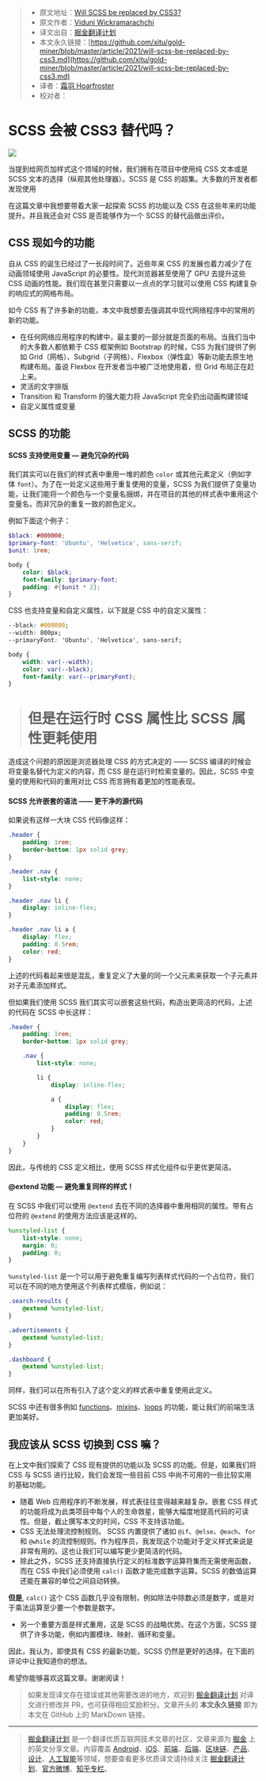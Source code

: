 > * 原文地址：[Will SCSS be replaced by CSS3?](https://blog.bitsrc.io/will-scss-be-replaced-by-css3-754842d6b681)
> * 原文作者：[Viduni Wickramarachchi](https://medium.com/@viduniwickramarachchi)
> * 译文出自：[掘金翻译计划](https://github.com/xitu/gold-miner)
> * 本文永久链接：[https://github.com/xitu/gold-miner/blob/master/article/2021/will-scss-be-replaced-by-css3.md](https://github.com/xitu/gold-miner/blob/master/article/2021/will-scss-be-replaced-by-css3.md)
> * 译者：[霜羽 Hoarfroster](https://github.com/PassionPenguin)
> * 校对者：

# SCSS 会被 CSS3 替代吗？

![](https://cdn-images-1.medium.com/max/5760/1*iiuMRihN7Lj3i1-hTk8PjA.jpeg)

当提到给网页加样式这个领域的时候，我们拥有在项目中使用纯 CSS 文本或是 SCSS 文本的选择（纵观其他处理器）。SCSS 是 CSS 的超集。大多数的开发者都发现使用

在这篇文章中我想要带着大家一起探索 SCSS 的功能以及 CSS 在这些年来的功能提升。并且我还会对 CSS 是否能够作为一个 SCSS 的替代品做出评价。

## CSS 现如今的功能

自从 CSS 的诞生已经过了一长段时间了。近些年来 CSS 的发展也着力减少了在动画领域使用 JavaScript 的必要性。现代浏览器甚至使用了 GPU 去提升这些 CSS 动画的性能。我们现在甚至只需要以一点点的学习就可以使用 CSS 构建复杂的响应式的网格布局。

如今 CSS 有了许多新的功能，本文中我想要去强调其中现代网络程序中的常用的新的功能。

* 在任何网络应用程序的构建中，最主要的一部分就是页面的布局。当我们当中的大多数人都依赖于 CSS 框架例如 Bootstrap 的时候，CSS 为我们提供了例如 Grid（网格）、Subgrid（子网格）、Flexbox（弹性盒）等新功能去原生地构建布局。虽说 Flexbox 在开发者当中被广泛地使用着，但 Grid 布局正在赶上来。
* 灵活的文字排版
* Transition 和 Transform 的强大能力将 JavaScript 完全扔出动画构建领域
* 自定义属性或变量

## SCSS 的功能

#### SCSS 支持使用变量 — 避免冗杂的代码

我们其实可以在我们的样式表中重用一堆的颜色 `color` 或其他元素定义（例如字体 `font`）。为了在一处定义这些用于重复使用的变量，SCSS 为我们提供了变量功能，让我们能将一个颜色与一个变量名捆绑，并在项目的其他的样式表中重用这个变量名，而非冗杂的重复一致的颜色定义。

例如下面这个例子：

```scss
$black: #000000;
$primary-font: 'Ubuntu', 'Helvetica', sans-serif;
$unit: 1rem;

body {
    color: $black;
    font-family: $primary-font;
    padding: #{$unit * 2};
}
```

CSS 也支持变量和自定义属性，以下就是 CSS 中的自定义属性：

```css
--black: #000000;
--width: 800px;
--primaryFont: 'Ubuntu', 'Helvetica', sans-serif;

body {
    width: var(--width);
    color: var(--black);
    font-family: var(--primaryFont);
}
```

> # 但是在运行时 CSS 属性比 SCSS 属性更耗使用

造成这个问题的原因是浏览器处理 CSS 的方式决定的 —— SCSS 编译的时候会将变量名替代为定义的内容，而 CSS 是在运行时检索变量的。因此，SCSS 中变量的使用和代码的重用对比 CSS 而言拥有着更加的性能表现。

#### SCSS 允许嵌套的语法 —— 更干净的源代码

如果说有这样一大块 CSS 代码像这样：

```css
.header {
    padding: 1rem;
    border-bottom: 1px solid grey;
}

.header .nav {
    list-style: none;
}

.header .nav li {
    display: inline-flex;
}

.header .nav li a {
    display: flex;
    padding: 0.5rem;
    color: red;
}
```

上述的代码看起来很是混乱，重复定义了大量的同一个父元素来获取一个子元素并对子元素添加样式。

但如果我们使用 SCSS 我们其实可以嵌套这些代码，构造出更简洁的代码，上述的代码在 SCSS 中长这样：

```scss
.header {
    padding: 1rem;
    border-bottom: 1px solid grey;

    .nav {
        list-style: none;

        li {
            display: inline-flex;

            a {
                display: flex;
                padding: 0.5rem;
                color: red;
            }
        }
    }
}
```

因此，与传统的 CSS 定义相比，使用 SCSS 样式化组件似乎更优更简洁。

#### @extend 功能 — 避免重复同样的样式！

在 SCSS 中我们可以使用 `@extend` 去在不同的选择器中重用相同的属性。带有占位符的 `@extend` 的使用方法应该是这样的。

```scss
%unstyled-list {
    list-style: none;
    margin: 0;
    padding: 0;
}
```

`%unstyled-list` 是一个可以用于避免重复编写列表样式代码的一个占位符，我们可以在不同的地方使用这个列表样式模版，例如说：

```scss
.search-results {
    @extend %unstyled-list;
}

.advertisements {
    @extend %unstyled-list;
}

.dashboard {
    @extend %unstyled-list;
}
```

同样，我们可以在所有引入了这个定义的样式表中重复使用此定义。

SCSS 中还有很多例如 [functions](https://sass-lang.com/documentation/at-rules/function)、[mixins](https://sass-lang.com/documentation/at-rules/mixin)、[loops](https://sass-lang.com/documentation/at-rules/control/for) 的功能，能让我们的前端生活更加美好。

## 我应该从 SCSS 切换到 CSS 嘛？

在上文中我们探索了 CSS 现有提供的功能以及 SCSS 的功能。但是，如果我们将 CSS 与 SCSS 进行比较，我们会发现一些目前 CSS 中尚不可用的一些比较实用的基础功能。

* 随着 Web 应用程序的不断发展，样式表往往变得越来越复杂。嵌套 CSS 样式的功能将成为此类项目中每个人的生命救星，能够大幅度地提高代码的可读性。但是，截止撰写本文的时间，CSS 不支持该功能。
* CSS 无法处理流控制规则。 SCSS 内置提供了诸如 `@if`、`@else`、`@each`、`for` 和 `@while` 的流控制规则。作为程序员，我发现这个功能对于定义样式来说是非常有用的。这也让我们可以编写更少更简洁的代码。
* 除此之外，SCSS 还支持直接执行定义的标准数字运算符集而无需使用函数，而在 CSS 中我们必须使用 `calc()` 函数才能完成数字运算。SCSS 的数值运算还能在兼容的单位之间自动转换。

**但是**, `calc()` 这个 CSS 函数几乎没有限制，例如除法中除数必须是数字，或是对于乘法运算至少要一个参数是数字。

* 另一个重要方面是样式重用，这是 SCSS 的战略优势。在这个方面，SCSS 提供了许多功能，例如内置模块、映射、循环和变量。

因此，我认为，即使具有 CSS 的最新功能，SCSS 仍然是更好的选择。在下面的评论中让我知道你的想法。

希望你能够喜欢这篇文章。谢谢阅读！

> 如果发现译文存在错误或其他需要改进的地方，欢迎到 [掘金翻译计划](https://github.com/xitu/gold-miner) 对译文进行修改并 PR，也可获得相应奖励积分。文章开头的 **本文永久链接** 即为本文在 GitHub 上的 MarkDown 链接。

---

> [掘金翻译计划](https://github.com/xitu/gold-miner) 是一个翻译优质互联网技术文章的社区，文章来源为 [掘金](https://juejin.im) 上的英文分享文章。内容覆盖 [Android](https://github.com/xitu/gold-miner#android)、[iOS](https://github.com/xitu/gold-miner#ios)、[前端](https://github.com/xitu/gold-miner#前端)、[后端](https://github.com/xitu/gold-miner#后端)、[区块链](https://github.com/xitu/gold-miner#区块链)、[产品](https://github.com/xitu/gold-miner#产品)、[设计](https://github.com/xitu/gold-miner#设计)、[人工智能](https://github.com/xitu/gold-miner#人工智能)等领域，想要查看更多优质译文请持续关注 [掘金翻译计划](https://github.com/xitu/gold-miner)、[官方微博](http://weibo.com/juejinfanyi)、[知乎专栏](https://zhuanlan.zhihu.com/juejinfanyi)。

